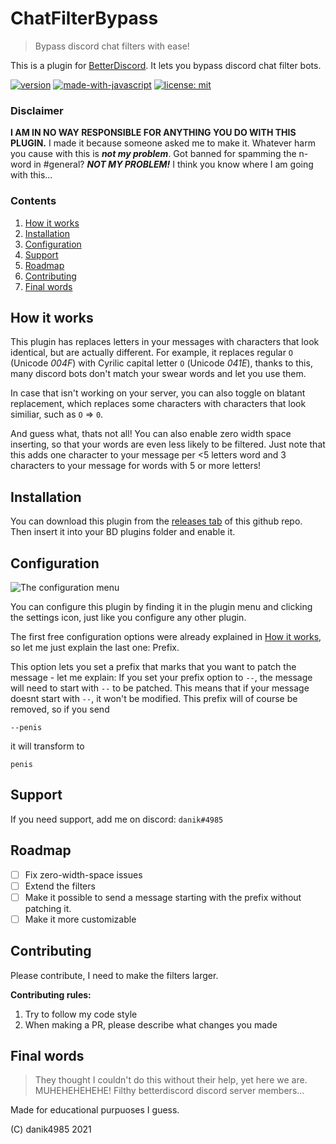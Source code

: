 # ChatFilterBypass

> Bypass discord chat filters with ease!

This is a plugin for [BetterDiscord](https://betterdiscord.app/). It lets you bypass discord chat filter bots.

[![version](https://img.shields.io/badge/version-1.0.0-blue.svg)](https://shields.io/)
[![made-with-javascript](https://img.shields.io/badge/Made%20with-JavaScript-1f425f.svg)](https://www.javascript.com)
[![license: mit](https://img.shields.io/badge/license-MIT-yellow.svg)](https://choosealicense.com/licenses/mit/)



### Disclaimer
**I AM IN NO WAY RESPONSIBLE FOR ANYTHING YOU DO WITH THIS PLUGIN.** I made it because someone asked me to make it. Whatever harm you cause with this is ***not my problem***. Got banned for spamming the n-word in #general? ***NOT MY PROBLEM!*** I think you know where I am going with this...

### Contents
1. [How it works](#how-it-works)
2. [Installation](#installation)
3. [Configuration](#configuration)
4. [Support](#support)
5. [Roadmap](#roadmap)
6. [Contributing](#contributing)
7. [Final words](#final-words)

## How it works
This plugin has replaces letters in your messages with characters that look identical, but are actually different.
For example, it replaces regular `O` (Unicode *004F*) with Cyrilic capital letter `О` (Unicode *041E*), thanks to this, many discord bots don't match your swear words and let you use them.

In case that isn't working on your server, you can also toggle on blatant replacement, which replaces some characters with characters that look similiar, such as `O` => `0`.

And guess what, thats not all! You can also enable zero width space inserting, so that your words are even less likely to be filtered. Just note that this adds one character to your message per <5 letters word and 3 characters to your message for words with 5 or more letters!

## Installation
You can download this plugin from the [releases tab](https://github.com/danik4985/bd-chatfilterbypass/releases) of this github repo. Then insert it into your BD plugins folder and enable it.

## Configuration

![The configuration menu](https://cdn.discordapp.com/attachments/733703994018496564/900406852746100776/Screenshot_from_2021-10-20_17-34-51.png)

You can configure this plugin by finding it in the plugin menu and clicking the settings icon, just like you configure any other plugin.

The first free configuration options were already explained in [How it works](#how-it-works), so let me just explain the last one: Prefix.

This option lets you set a prefix that marks that you want to patch the message - let me explain:
If you set your prefix option to `--`, the message will need to start with `--` to be patched. This means that if your message doesnt start with `--`, it won't be modified. This prefix will of course be removed, so if you send
```
--penis
```
it will transform to
```
penis
```

## Support
If you need support, add me on discord: `danik#4985`

## Roadmap
- [ ] Fix zero-width-space issues
- [ ] Extend the filters
- [ ] Make it possible to send a message starting with the prefix without patching it.
- [ ] Make it more customizable

## Contributing
Please contribute, I need to make the filters larger.

__Contributing rules:__
1. Try to follow my code style
2. When making a PR, please describe what changes you made

## Final words
> They thought I couldn't do this without their help, yet here we are. MUHEHEHEHEHE!
> Filthy betterdiscord discord server members...

Made for educational purpuoses I guess.


(C) danik4985 2021
